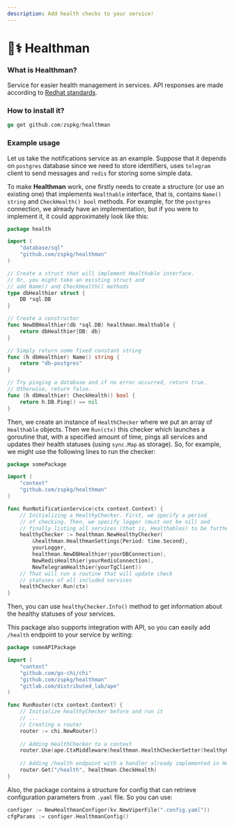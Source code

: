 ```yaml
---
description: Add health checks to your service!
---
```


# 🧑⚕ Healthman

### What is Healthman?

Service for easier health management in services. API responses are made according to [Redhat standards](https://developers.redhat.com/sites/default/files/blog/2017/11/microprofile-health-spec.pdf).

### How to install it?

```go
go get github.com/zspkg/healthman
```

### Example usage

Let us take the notifications service as an example. Suppose that it depends on `postgres` database since we need to store identifiers, uses `telegram` client to send messages and `redis` for storing some simple data.

To make **Healthman** work, one firstly needs to create a structure (or use an existing one) that implements `Healthable` interface, that is, contains `Name() string` and `CheckHealth() bool` methods. For example, for the `postgres` connection, we already have an implementation, but if you were to implement it, it could approximately look like this:

```go
package health

import (
	"database/sql"
	"github.com/zspkg/healthman"
)

// Create a struct that will implement Healthable interface.
// Or, you might take an existing struct and 
// add Name() and CheckHealth() methods
type dbHealthier struct {
	DB *sql.DB
}

// Create a constructor
func NewDBHealthier(db *sql.DB) healthman.Healthable {
	return dbHealthier{DB: db}
}

// Simply return some fixed constant string
func (h dbHealthier) Name() string {
	return "db-postgres"
}

// Try pinging a database and if no error occurred, return true.
// Otherwise, return false.
func (h dbHealthier) CheckHealth() bool {
	return h.DB.Ping() == nil
}
```

Then, we create an instance of `HealthChecker` where we put an array of `Healthable` objects. Then we `Run(ctx)` this checker which launches a goroutine that, with a specified amount of time, pings all services and updates their health statuses (using `sync.Map` as storage). So, for example, we might use the following lines to run the checker:

```go
package somePackage

import (
	"context"
	"github.com/zspkg/healthman"
)

func RunNotificationService(ctx context.Context) {
	// Initializing a HealthyChecker. First, we specify a period
	// of checking. Then, we specify logger (must not be nil) and
	// finally listing all services (that is, Healthables) to be further checked.
	healthyChecker := healthman.NewHealthyChecker(
		&healthman.HealthmanSettings{Period: time.Second},
		yourLogger,
		healthman.NewDBHealthier(yourDBConnection),
		NewRedisHealthier(yourRedisConnection),
		NewTelegramHealthier(yourTgClient))
	// That will run a routine that will update check
	// statuses of all included services
	healthChecker.Run(ctx)
}
```

Then, you can use `healthyChecker.Info()` method to get information about the healthy statuses of your services.

This package also supports integration with API, so you can easily add `/health` endpoint to your service by writing:

```go
package someAPIPackage

import (
	"context"
	"github.com/go-chi/chi"
	"github.com/zspkg/healthman"
	"gitlab.com/distributed_lab/ape"
)

func RunRouter(ctx context.Context) {
	// Initialize healthyChecker before and run it
	// ...
	// Creating a router
	router := chi.NewRouter()
	
	// Adding HealthChecker to a context
	router.Use(ape.CtxMiddleware(healthman.HealthCheckerSetter(healthyChecker)))
	
	// Adding /health endpoint with a handler already implemented in Healthman
	router.Get("/health", healthman.CheckHealth)
}
```

Also, the package contains a structure for config that can retrieve configuration parameters from `.yaml` file. So you can use:

```go
configer := NewHealthmanConfiger(kv.NewViperFile(".config.yaml"))
cfgParams := configer.HealthmanConfig()
```
